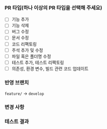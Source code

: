 ### PR 타입(하나 이상의 PR 타입을 선택해 주세요)

- [ ] 기능 추가
- [ ] 기능 삭제
- [ ] 버그 수정
- [ ] 문서 수정
- [ ] 코드 리팩토링
- [ ] 주석 추가 및 수정
- [ ] 파일 혹은 폴더명 수정
- [ ] 테스트 추가, 테스트 리팩토링
- [ ] 의존성, 환경 변수, 빌드 관련 코드 업데이트

### 반영 브랜치

`feature/` → `develop`

### 변경 사항

### 테스트 결과
